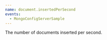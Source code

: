 ```yaml
---
name: document.insertedPerSecond
events:
  - MongoConfigServerSample
---
```


The number of documents inserted per second.